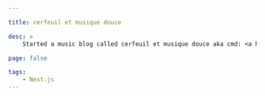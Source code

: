 ```yaml
---

title: cerfeuil et musique douce 

desc: >
    Started a music blog called cerfeuil et musique douce aka cmd: <a href="http://cmd.wuips.com">cmd.wuips.com</a>. Every week I share ~10 music tracks with a little bit of text for each (in french). Code on <a href="https://github.com/guillaumewuip/cmd">Github</a>.

page: false

tags:
    - Next.js 
---
```


